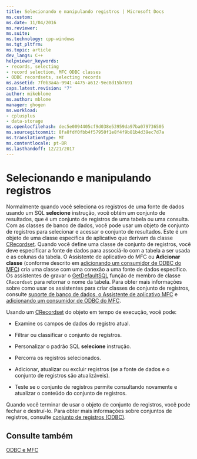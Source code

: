 ```yaml
---
title: Selecionando e manipulando registros | Microsoft Docs
ms.custom: 
ms.date: 11/04/2016
ms.reviewer: 
ms.suite: 
ms.technology: cpp-windows
ms.tgt_pltfrm: 
ms.topic: article
dev_langs: C++
helpviewer_keywords:
- records, selecting
- record selection, MFC ODBC classes
- ODBC recordsets, selecting records
ms.assetid: 7f0b3a4a-9941-4475-a612-9ec8d15b7691
caps.latest.revision: "7"
author: mikeblome
ms.author: mblome
manager: ghogen
ms.workload:
- cplusplus
- data-storage
ms.openlocfilehash: dec5e0094405cf9d038e53959da97ba079736505
ms.sourcegitcommit: 8fa8fdf0fbb4f57950f1e8f4f9b81b4d39ec7d7a
ms.translationtype: MT
ms.contentlocale: pt-BR
ms.lasthandoff: 12/21/2017
---
```

# <a name="selecting-and-manipulating-records"></a>Selecionando e manipulando registros
Normalmente quando você seleciona os registros de uma fonte de dados usando um SQL **selecione** instrução, você obtém um conjunto de resultados, que é um conjunto de registros de uma tabela ou uma consulta. Com as classes de banco de dados, você pode usar um objeto de conjunto de registros para selecionar e acessar o conjunto de resultados. Este é um objeto de uma classe específica de aplicativo que derivam da classe [CRecordset](../../mfc/reference/crecordset-class.md). Quando você define uma classe de conjunto de registros, você deve especificar a fonte de dados para associá-lo com a tabela a ser usada e as colunas da tabela. O Assistente de aplicativo do MFC ou **Adicionar classe** (conforme descrito em [adicionando um consumidor de ODBC do MFC](../../mfc/reference/adding-an-mfc-odbc-consumer.md)) cria uma classe com uma conexão a uma fonte de dados específico. Os assistentes de gravar o [GetDefaultSQL](../../mfc/reference/crecordset-class.md#getdefaultsql) função de membro de classe `CRecordset` para retornar o nome da tabela. Para obter mais informações sobre como usar os assistentes para criar classes de conjunto de registros, consulte [suporte de banco de dados, o Assistente de aplicativo MFC](../../mfc/reference/database-support-mfc-application-wizard.md) e [adicionando um consumidor de ODBC do MFC](../../mfc/reference/adding-an-mfc-odbc-consumer.md).  
  
 Usando um [CRecordset](../../mfc/reference/crecordset-class.md) do objeto em tempo de execução, você pode:  
  
-   Examine os campos de dados do registro atual.  
  
-   Filtrar ou classificar o conjunto de registros.  
  
-   Personalizar o padrão SQL **selecione** instrução.  
  
-   Percorra os registros selecionados.  
  
-   Adicionar, atualizar ou excluir registros (se a fonte de dados e o conjunto de registros são atualizáveis).  
  
-   Teste se o conjunto de registros permite consultando novamente e atualizar o conteúdo do conjunto de registros.  
  
 Quando você terminar de usar o objeto de conjunto de registros, você pode fechar e destruí-lo. Para obter mais informações sobre conjuntos de registros, consulte [conjunto de registros (ODBC)](../../data/odbc/recordset-odbc.md).  
  
## <a name="see-also"></a>Consulte também  
 [ODBC e MFC](../../data/odbc/odbc-and-mfc.md)